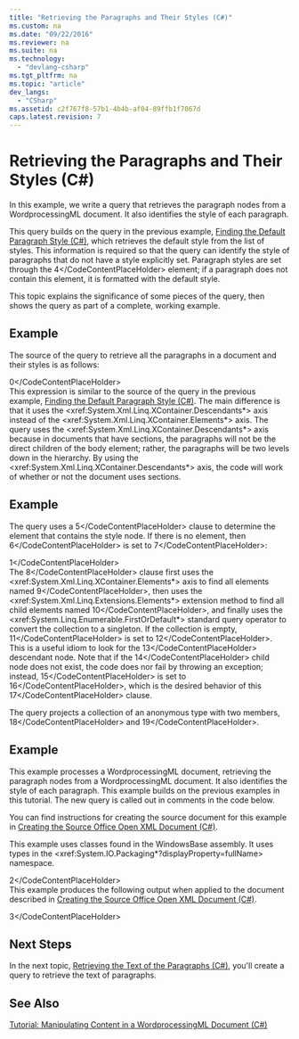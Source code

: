 ```yaml
---
title: "Retrieving the Paragraphs and Their Styles (C#)"
ms.custom: na
ms.date: "09/22/2016"
ms.reviewer: na
ms.suite: na
ms.technology: 
  - "devlang-csharp"
ms.tgt_pltfrm: na
ms.topic: "article"
dev_langs: 
  - "CSharp"
ms.assetid: c2f767f8-57b1-4b4b-af04-89ffb1f7067d
caps.latest.revision: 7
---
```

# Retrieving the Paragraphs and Their Styles (C#)
In this example, we write a query that retrieves the paragraph nodes from a WordprocessingML document. It also identifies the style of each paragraph.  
  
 This query builds on the query in the previous example, [Finding the Default Paragraph Style (C#)](../vs140/finding-the-default-paragraph-style--csharp-.md), which retrieves the default style from the list of styles. This information is required so that the query can identify the style of paragraphs that do not have a style explicitly set. Paragraph styles are set through the <CodeContentPlaceHolder>4\</CodeContentPlaceHolder> element; if a paragraph does not contain this element, it is formatted with the default style.  
  
 This topic explains the significance of some pieces of the query, then shows the query as part of a complete, working example.  
  
## Example  
 The source of the query to retrieve all the paragraphs in a document and their styles is as follows:  
  
<CodeContentPlaceHolder>0\</CodeContentPlaceHolder>  
 This expression is similar to the source of the query in the previous example, [Finding the Default Paragraph Style (C#)](../vs140/finding-the-default-paragraph-style--csharp-.md). The main difference is that it uses the \<xref:System.Xml.Linq.XContainer.Descendants*> axis instead of the \<xref:System.Xml.Linq.XContainer.Elements*> axis. The query uses the \<xref:System.Xml.Linq.XContainer.Descendants*> axis because in documents that have sections, the paragraphs will not be the direct children of the body element; rather, the paragraphs will be two levels down in the hierarchy. By using the \<xref:System.Xml.Linq.XContainer.Descendants*> axis, the code will work of whether or not the document uses sections.  
  
## Example  
 The query uses a <CodeContentPlaceHolder>5\</CodeContentPlaceHolder> clause to determine the element that contains the style node. If there is no element, then <CodeContentPlaceHolder>6\</CodeContentPlaceHolder> is set to <CodeContentPlaceHolder>7\</CodeContentPlaceHolder>:  
  
<CodeContentPlaceHolder>1\</CodeContentPlaceHolder>  
 The <CodeContentPlaceHolder>8\</CodeContentPlaceHolder> clause first uses the \<xref:System.Xml.Linq.XContainer.Elements*> axis to find all elements named <CodeContentPlaceHolder>9\</CodeContentPlaceHolder>, then uses the \<xref:System.Xml.Linq.Extensions.Elements*> extension method to find all child elements named <CodeContentPlaceHolder>10\</CodeContentPlaceHolder>, and finally uses the \<xref:System.Linq.Enumerable.FirstOrDefault*> standard query operator to convert the collection to a singleton. If the collection is empty, <CodeContentPlaceHolder>11\</CodeContentPlaceHolder> is set to <CodeContentPlaceHolder>12\</CodeContentPlaceHolder>. This is a useful idiom to look for the <CodeContentPlaceHolder>13\</CodeContentPlaceHolder> descendant node. Note that if the <CodeContentPlaceHolder>14\</CodeContentPlaceHolder> child node does not exist, the code does nor fail by throwing an exception; instead, <CodeContentPlaceHolder>15\</CodeContentPlaceHolder> is set to <CodeContentPlaceHolder>16\</CodeContentPlaceHolder>, which is the desired behavior of this <CodeContentPlaceHolder>17\</CodeContentPlaceHolder> clause.  
  
 The query projects a collection of an anonymous type with two members, <CodeContentPlaceHolder>18\</CodeContentPlaceHolder> and <CodeContentPlaceHolder>19\</CodeContentPlaceHolder>.  
  
## Example  
 This example processes a WordprocessingML document, retrieving the paragraph nodes from a WordprocessingML document. It also identifies the style of each paragraph. This example builds on the previous examples in this tutorial. The new query is called out in comments in the code below.  
  
 You can find instructions for creating the source document for this example in [Creating the Source Office Open XML Document (C#)](../vs140/creating-the-source-office-open-xml-document--csharp-.md).  
  
 This example uses classes found in the WindowsBase assembly. It uses types in the \<xref:System.IO.Packaging*?displayProperty=fullName> namespace.  
  
<CodeContentPlaceHolder>2\</CodeContentPlaceHolder>  
 This example produces the following output when applied to the document described in [Creating the Source Office Open XML Document (C#)](../vs140/creating-the-source-office-open-xml-document--csharp-.md).  
  
<CodeContentPlaceHolder>3\</CodeContentPlaceHolder>  
## Next Steps  
 In the next topic, [Retrieving the Text of the Paragraphs (C#)](../vs140/retrieving-the-text-of-the-paragraphs--csharp-.md), you'll create a query to retrieve the text of paragraphs.  
  
## See Also  
 [Tutorial: Manipulating Content in a WordprocessingML Document (C#)](../vs140/tutorial--manipulating-content-in-a-wordprocessingml-document--csharp-.md)